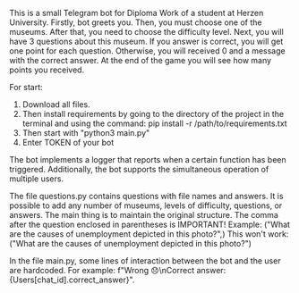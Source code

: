 This is a small Telegram bot for Diploma Work of a student at Herzen University.
Firstly, bot greets you. Then, you must choose one of the museums. After that, you need to choose the difficulty level.
Next, you will have 3 questions about this museum. If you answer is correct, you will get one point for each question.
Otherwise, you will received 0 and a message with the correct answer.
At the end of the game you will see how many points you received.

For start:
1) Download all files.
2) Then install requirements by going to the directory of the project in the terminal and using the command: pip install -r /path/to/requirements.txt
3) Then start with "python3 main.py"
4) Enter TOKEN of your bot

The bot implements a logger that reports when a certain function has been triggered.
Additionally, the bot supports the simultaneous operation of multiple users.


The file questions.py contains questions with file names and answers. It is possible to add any number of museums, levels of difficulty, questions, or answers. The main thing is to maintain the original structure. The comma after the question enclosed in parentheses is IMPORTANT!
Example: ("What are the causes of unemployment depicted in this photo?",)
This won't work: ("What are the causes of unemployment depicted in this photo?")

In the file main.py, some lines of interaction between the bot and the user are hardcoded.
For example: f"Wrong 😞\nCorrect answer: {Users[chat_id].correct_answer}".
